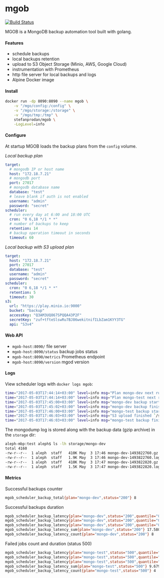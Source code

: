 # mgob

[![Build Status](https://travis-ci.org/stefanprodan/mgob.svg?branch=master)](https://travis-ci.org/stefanprodan/mgob)

MGOB is a MongoDB backup automation tool built with golang.

#### Features

* schedule backups
* local backups retention
* upload to S3 Object Storage (Minio, AWS, Google Cloud)
* instrumentation with Prometheus
* http file server for local backups and logs
* Alpine Docker image

#### Install

```bash
docker run -dp 8090:8090 --name mgob \
    -v "/mgo/config:/config" \
    -v "/mgo/storage:/storage" \
    -v "/mgo/tmp:/tmp" \
    stefanprodan/mgob \
    -LogLevel=info
```

#### Configure

At startup MGOB loads the backup plans from the `config` volume.

_Local backup plan_

```yaml
target:
  # mongodb IP or host name
  host: "172.18.7.21"
  # mongodb port
  port: 27017
  # mongodb database name
  database: "test"
  # leave blank if auth is not enabled
  username: "admin"
  password: "secret"
scheduler:
  # run every day at 6:00 and 18:00 UTC
  cron: "0 6,18 */1 * *"
  # number of backups to keep
  retention: 14
  # backup operation timeout in seconds
  timeout: 60
```

_Local backup with S3 upload plan_

```yaml
target:
  host: "172.18.7.21"
  port: 27017
  database: "test" 
  username: "admin"
  password: "secret"
scheduler:
  cron: "0 6,18 */1 * *"
  retention: 5
  timeout: 30
s3:
  url: "https://play.minio.io:9000"
  bucket: "backup"
  accessKey: "Q3AM3UQ867SPQQA43P2F"
  secretKey: "zuf+tfteSlswRu7BJ86wekitnifILbZam1KYY3TG"
  api: "S3v4"
```

#### Web API

* `mgob-host:8090/` file server
* `mgob-host:8090/status` backup jobs status
* `mgob-host:8090/metrics` Prometheus endpoint
* `mgob-host:8090/version` mgod version

#### Logs

View scheduler logs with `docker logs mgob`:

```bash
time="2017-05-03T17:44:14+03:00" level=info msg="Plan mongo-dev next run at 2017-05-03 17:45:00 +0300 EEST" 
time="2017-05-03T17:44:14+03:00" level=info msg="Plan mongo-test next run at 2017-05-03 17:46:00 +0300 EEST" 
time="2017-05-03T17:45:00+03:00" level=info msg="mongo-dev backup started" 
time="2017-05-03T17:45:02+03:00" level=info msg="mongo-dev backup finished in 2.313856701s archive size 420 kB" 
time="2017-05-03T17:46:00+03:00" level=info msg="mongo-test backup started" 
time="2017-05-03T17:46:03+03:00" level=info msg="S3 upload finished `/storage/mongo-test/mongo-test-1493822760.gz` -> `mongo-test/bktest/mongo-test-1493822760.gz` Total: 1.17 KB, Transferred: 1.17 KB, Speed: 3.00 KB/s " 
time="2017-05-03T17:46:03+03:00" level=info msg="mongo-test backup finished in 3.505959481s archive size 1.2 kB" 
```

The mongodump log is stored along with the backup data (gzip archive) in the `storage` dir:

```bash
aleph-mbp:test aleph$ ls -lh storage/mongo-dev
total 4160
-rw-r--r--  1 aleph  staff   410K May  3 17:46 mongo-dev-1493822760.gz
-rw-r--r--  1 aleph  staff   1.9K May  3 17:46 mongo-dev-1493822760.log
-rw-r--r--  1 aleph  staff   410K May  3 17:47 mongo-dev-1493822820.gz
-rw-r--r--  1 aleph  staff   1.5K May  3 17:47 mongo-dev-1493822820.log
```

#### Metrics

Successful backups counter

```bash
mgob_scheduler_backup_total{plan="mongo-dev",status="200"} 8
```

Successful backups duration

```bash
mgob_scheduler_backup_latency{plan="mongo-dev",status="200",quantile="0.5"} 2.149668417
mgob_scheduler_backup_latency{plan="mongo-dev",status="200",quantile="0.9"} 2.39848413
mgob_scheduler_backup_latency{plan="mongo-dev",status="200",quantile="0.99"} 2.39848413
mgob_scheduler_backup_latency_sum{plan="mongo-dev",status="200"} 17.580484907
mgob_scheduler_backup_latency_count{plan="mongo-dev",status="200"} 8
```

Failed jobs count and duration (status 500)

```bash
mgob_scheduler_backup_latency{plan="mongo-test",status="500",quantile="0.5"} 2.4180213
mgob_scheduler_backup_latency{plan="mongo-test",status="500",quantile="0.9"} 2.438254775
mgob_scheduler_backup_latency{plan="mongo-test",status="500",quantile="0.99"} 2.438254775
mgob_scheduler_backup_latency_sum{plan="mongo-test",status="500"} 9.679809477
mgob_scheduler_backup_latency_count{plan="mongo-test",status="500"} 4
```